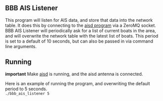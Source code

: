 ## BBB AIS Listener
This program will listen for AIS data, and store that data into the network table.
It does this by connecting to the [aisd program](https://github.com/UBCSailbot/ais/) via a ZeroMQ socket.
BBB AIS Listener will periodically ask for a list of current boats in the area, and will overwrite
the network table with the latest list of boats. This period is set to a default of 10 seconds,
but can also be passed in via command line arguments.

## Running
**important**
Make [aisd](https://github.com/UBCSailbot/ais/) is running, and the aisd antenna is connected.

Here is an example of running the program, and overwriting the default period to 5 seconds.  
```./bbb_ais_listener 5```
